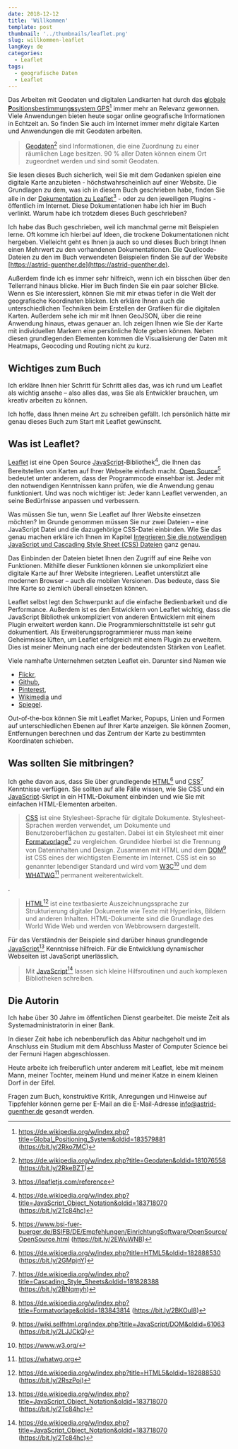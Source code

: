 ```yaml
---
date: 2018-12-12
title: 'Willkommen'
template: post
thumbnail: '../thumbnails/leaflet.png'
slug: willkommen-leaflet
langKey: de
categories:
  - Leaflet
tags:
  - geografische Daten
  - Leaflet
---
```


Das Arbeiten mit Geodaten und digitalen Landkarten hat durch das
[**g**lobale **P**ositionsbestimmung**s**system GPS](https://de.wikipedia.org/w/index.php?title=Global_Positioning_System&oldid=183579881)[^1]
immer mehr an Relevanz gewonnen.
Viele Anwendungen bieten heute sogar online geografische Informationen in Echtzeit an.
So finden Sie auch im Internet immer mehr digitale Karten und Anwendungen
die mit Geodaten arbeiten.

> [Geodaten](https://de.wikipedia.org/w/index.php?title=Geodaten&oldid=181076558)[^2]
> sind Informationen, die eine Zuordnung zu einer räumlichen Lage besitzen.
> 90 % aller Daten können einem Ort zugeordnet werden und sind somit Geodaten.

Sie lesen dieses Buch sicherlich, weil Sie mit dem Gedanken spielen eine digitale Karte
anzubieten - höchstwahrscheinlich auf einer Website. Die Grundlagen zu dem,
was ich in diesem Buch geschrieben habe, finden Sie alle in der
[Dokumentation zu Leaflet](https://leafletjs.com/reference)[^3] - oder zu den
jeweiligen Plugins - öffentlich im Internet.
Diese Dokumentationen habe ich hier im Buch verlinkt. Warum habe ich trotzdem
dieses Buch geschrieben?

Ich habe das Buch geschrieben,
weil ich manchmal gerne mit Beispielen lerne. Oft komme ich hierbei auf Ideen,
die trockene Dokumentationen nicht hergeben. Vielleicht geht es Ihnen ja auch
so und dieses Buch bringt Ihnen einen Mehrwert zu den vorhandenen Dokumentationen.
Die Quellcode-Dateien zu den im Buch verwendeten Beispielen finden Sie auf der
Website [https://astrid-guenther.de](https://astrid-guenther.de).

Außerdem finde ich es immer sehr hilfreich, wenn ich ein bisschen über den
Tellerrand hinaus blicke. Hier im Buch finden Sie ein paar solcher Blicke.
Wenn es Sie interessiert, können Sie mit mir etwas tiefer in die Welt der
geografische Koordinaten blicken. Ich erkläre Ihnen auch die unterschiedlichen
Techniken beim Erstellen der Grafiken für die digitalen Karten.
Außerdem sehe ich mir mit Ihnen GeoJSON, über die reine Anwendung hinaus,
etwas genauer an. Ich zeigen Ihnen wie Sie der Karte mit individuellen Markern
eine persönliche Note geben können. Neben diesen grundlegenden Elementen kommen
die Visualisierung der Daten mit Heatmaps, Geocoding und Routing nicht zu kurz.

## Wichtiges zum Buch

Ich erkläre Ihnen hier Schritt für Schritt alles das, was ich rund um Leaflet
als wichtig ansehe – also alles das, was Sie als Entwickler brauchen, um kreativ
arbeiten zu können.

Ich hoffe, dass Ihnen meine Art zu schreiben gefällt. Ich persönlich hätte mir
genau dieses Buch zum Start mit Leaflet gewünscht.

## Was ist Leaflet?

[Leaflet](https://leafletjs.com/reference) ist eine
Open Source [JavaScript](https://de.wikipedia.org/w/index.php?title=JavaScript_Object_Notation&oldid=183718070)-Bibliothek[^4],
die Ihnen das
Bereitstellen von Karten auf Ihrer Webseite einfach macht.
[Open Source](https://www.bsi-fuer-buerger.de/BSIFB/DE/Empfehlungen/EinrichtungSoftware/OpenSource/OpenSource.html)[^5]
bedeutet unter anderem, dass der Programmcode einsehbar ist.
Jeder mit den notwendigen Kenntnissen kann prüfen, wie die Anwendung genau
funktioniert. Und was noch wichtiger ist: Jeder kann Leaflet verwenden,
an seine Bedürfnisse anpassen und verbessern.

Was müssen Sie tun, wenn Sie Leaflet auf Ihrer Website einsetzen möchten?
Im Grunde genommen müssen Sie nur zwei Dateien – eine JavaScript Datei und die
dazugehörige CSS-Datei einbinden. Wie Sie das genau machen erkläre ich Ihnen
im Kapitel [Integrieren Sie die notwendigen JavaScript und Cascading Style Sheet
(CSS) Dateien](../eine-erste-karte/wir-beginnen-mit-einer-einfachen-karte#IntegrierenSiedienotwendigenJavaScriptundCascadingStyleSheet)
ganz genau.

Das Einbinden der Dateien bietet Ihnen den Zugriff auf eine Reihe von Funktionen. Mithilfe dieser Funktionen können sie unkompliziert eine digitale Karte auf Ihrer Website integrieren. Leaflet unterstützt alle modernen Browser – auch die mobilen Versionen. Das bedeute, dass Sie Ihre Karte so ziemlich überall einsetzen können.

Leaflet selbst legt den Schwerpunkt auf die einfache Bedienbarkeit und die Performance. Außerdem ist es den Entwicklern von Leaflet wichtig, dass die JavaScript Bibliothek unkompliziert von anderen Entwicklern mit einem Plugin erweitert werden kann. Die Programmierschnittstelle ist sehr gut dokumentiert. Als Erweiterungsprogrammierer muss man keine Geheimnisse lüften, um Leaflet erfolgreich mit einem Plugin zu erweitern. Dies ist meiner Meinung nach eine der bedeutendsten Stärken von Leaflet.

Viele namhafte Unternehmen setzten Leaflet ein.
Darunter sind Namen wie

- [Flickr](https://www.flickr.com),
- [Github](https://github.com/),
- [Pinterest](https://www.pinterest.com/),
- [Wikimedia](https://www.wikimedia.de/) und
- [Spiegel](http://www.spiegel.de/).

Out-of-the-box können Sie mit Leaflet Marker, Popups, Linien und Formen auf
unterschiedlichen Ebenen auf Ihrer Karte anzeigen.
Sie können Zoomen, Entfernungen berechnen und das Zentrum der Karte zu
bestimmten Koordinaten schieben.

## Was sollten Sie mitbringen?

Ich gehe davon aus, dass Sie über grundlegende [HTML](https://de.wikipedia.org/w/index.php?title=HTML5&oldid=182888530)[^6]
und [CSS](https://de.wikipedia.org/w/index.php?title=Cascading_Style_Sheets&oldid=181828388)[^7]
Kenntnisse verfügen.
Sie sollten auf alle Fälle wissen, wie Sie CSS und ein
[JavaScript](https://de.wikipedia.org/w/index.php?title=JavaScript_Object_Notation&oldid=183718070)-Skript
in ein HTML-Dokument einbinden und wie Sie mit einfachen HTML-Elementen
arbeiten.

> [CSS](http://www.w3.org/Style/CSS/)
> ist eine Stylesheet-Sprache für digitale Dokumente. Stylesheet-Sprachen werden
> verwendet, um Dokumente und Benutzeroberflächen zu gestalten. Dabei ist ein
> Stylesheet mit einer [Formatvorlage](https://de.wikipedia.org/w/index.php?title=Formatvorlage&oldid=183843814)[^8] zu
> vergleichen. Grundidee hierbei ist die Trennung von Dateninhalten und Design.
> Zusammen mit HTML und dem [DOM](https://wiki.selfhtml.org/index.php?title=JavaScript/DOM&oldid=61063)[^9] ist CSS
> eines der wichtigsten Elemente im Internet. CSS ist ein so genannter lebendiger
> Standard und wird vom [W3C](https://www.w3.org/)[^10] und dem [WHATWG](https://whatwg.org/)[^11] permanent
> weiterentwickelt.

.

> [HTML](https://de.wikipedia.org/w/index.php?title=HTML5&oldid=182888530)[^12]
> ist eine textbasierte Auszeichnungssprache zur Strukturierung digitaler
> Dokumente wie Texte mit Hyperlinks, Bildern und anderen Inhalten. HTML-Dokumente
> sind die Grundlage des World Wide Web und werden von Webbrowsern dargestellt.

Für das Verständnis der Beispiele sind darüber hinaus grundlegende [JavaScript](https://de.wikipedia.org/w/index.php?title=JavaScript_Object_Notation&oldid=183718070)[^13]
Kenntnisse hilfreich. Für die Entwicklung dynamischer Webseiten ist JavaScript unerlässlich.

> Mit [JavaScript](https://de.wikipedia.org/w/index.php?title=JavaScript_Object_Notation&oldid=183718070)[^14]
> lassen sich kleine Hilfsroutinen und auch komplexen Bibliotheken schreiben.

## Die Autorin

Ich habe über 30 Jahre im öffentlichen Dienst gearbeitet. Die meiste Zeit
als Systemadministratorin in einer Bank.

In dieser Zeit habe ich nebenberuflich das Abitur nachgeholt und im
Anschluss ein Studium mit dem Abschluss Master of Computer Science bei der
Fernuni Hagen abgeschlossen.

Heute arbeite ich freiberuflich unter anderem mit Leaflet, lebe mit
meinem Mann, meiner Tochter, meinem Hund und meiner Katze in einem kleinen Dorf
in der Eifel.

Fragen zum Buch, konstruktive Kritik, Anregungen und Hinweise auf Tippfehler können
gerne per E-Mail an die E-Mail-Adresse
[info@astrid-guenther.de](mailto:info@astrid-guenther.de) gesandt werden.

[^1]: https://de.wikipedia.org/w/index.php?title=Global_Positioning_System&oldid=183579881 (https://bit.ly/2Rko7MC)
[^2]: https://de.wikipedia.org/w/index.php?title=Geodaten&oldid=181076558 (https://bit.ly/2RkeBZT)
[^3]: https://leafletjs.com/reference
[^4]: https://de.wikipedia.org/w/index.php?title=JavaScript_Object_Notation&oldid=183718070 (https://bit.ly/2Tc84hc)
[^5]: https://www.bsi-fuer-buerger.de/BSIFB/DE/Empfehlungen/EinrichtungSoftware/OpenSource/OpenSource.html (https://bit.ly/2EWuWNB)
[^6]: https://de.wikipedia.org/w/index.php?title=HTML5&oldid=182888530 (https://bit.ly/2GMpjnY)
[^7]: https://de.wikipedia.org/w/index.php?title=Cascading_Style_Sheets&oldid=181828388 (https://bit.ly/2BNqmyh)
[^8]: https://de.wikipedia.org/w/index.php?title=Formatvorlage&oldid=183843814 (https://bit.ly/2BKOul8)
[^9]: https://wiki.selfhtml.org/index.php?title=JavaScript/DOM&oldid=61063 (https://bit.ly/2LJJCkQ)
[^10]: https://www.w3.org/
[^11]: https://whatwg.org
[^12]: https://de.wikipedia.org/w/index.php?title=HTML5&oldid=182888530 (https://bit.ly/2RszPoi)
[^13]: https://de.wikipedia.org/w/index.php?title=JavaScript_Object_Notation&oldid=183718070 (https://bit.ly/2Tc84hc)
[^14]: https://de.wikipedia.org/w/index.php?title=JavaScript_Object_Notation&oldid=183718070 (https://bit.ly/2Tc84hc)
